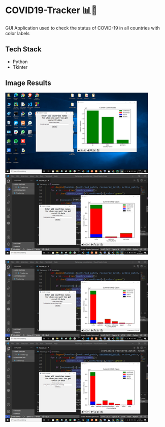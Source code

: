 # COVID19-Tracker 📊🦠

GUI Application used to check the status of COVID-19 in all countries with color labels

## Tech Stack
- Python 
- Tkinter

## Image Results

<img src="/Image Results/op1.png " width="450px"><img src="/Image Results/op2.png" width="450px">

<img src="/Image Results/op3.png" width="450px"><img src="/Image Results/op4.png" width="450px">
